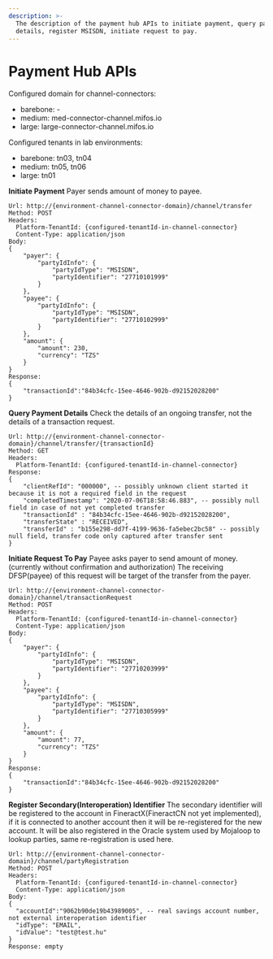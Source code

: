 ```yaml
---
description: >-
  The description of the payment hub APIs to initiate payment, query payment
  details, register MSISDN, initiate request to pay.
---
```


# Payment Hub APIs

Configured domain for channel-connectors:

* barebone: -
* medium: med-connector-channel.mifos.io
* large: large-connector-channel.mifos.io

Configured tenants in lab environments:

* barebone: tn03, tn04
* medium: tn05, tn06
* large: tn01

**Initiate Payment** Payer sends amount of money to payee.

```text
Url: http://{environment-channel-connector-domain}/channel/transfer
Method: POST
Headers:
  Platform-TenantId: {configured-tenantId-in-channel-connector}
  Content-Type: application/json
Body:
{
    "payer": {
        "partyIdInfo": {
            "partyIdType": "MSISDN",
            "partyIdentifier": "27710101999"
        }
    },
    "payee": {
        "partyIdInfo": {
            "partyIdType": "MSISDN",
            "partyIdentifier": "27710102999"
        }
    },
    "amount": {
        "amount": 230,
        "currency": "TZS"
    }
}
Response:
{
    "transactionId":"84b34cfc-15ee-4646-902b-d92152028200"
}
```

**Query Payment Details** Check the details of an ongoing transfer, not the details of a transaction request.

```text
Url: http://{environment-channel-connector-domain}/channel/transfer/{transactionId}
Method: GET
Headers:
  Platform-TenantId: {configured-tenantId-in-channel-connector}
Response:
{
    "clientRefId": "000000", -- possibly unknown client started it because it is not a required field in the request
    "completedTimestamp": "2020-07-06T18:58:46.883", -- possibly null field in case of not yet completed transfer
    "transactionId" : "84b34cfc-15ee-4646-902b-d92152028200",
    "transferState" : "RECEIVED",
    "transferId" : "b155e298-dd7f-4199-9636-fa5ebec2bc58" -- possibly null field, transfer code only captured after transfer sent
}
```

**Initiate Request To Pay** Payee asks payer to send amount of money. \(currently without confirmation and authorization\) The receiving DFSP\(payee\) of this request will be target of the transfer from the payer.

```text
Url: http://{environment-channel-connector-domain}/channel/transactionRequest
Method: POST
Headers:
  Platform-TenantId: {configured-tenantId-in-channel-connector}
  Content-Type: application/json
Body:
{
    "payer": {
        "partyIdInfo": {
            "partyIdType": "MSISDN",
            "partyIdentifier": "27710203999"
        }
    },
    "payee": {
        "partyIdInfo": {
            "partyIdType": "MSISDN",
            "partyIdentifier": "27710305999"
        }
    },
    "amount": {
        "amount": 77,
        "currency": "TZS"
    }
}
Response:
{
    "transactionId":"84b34cfc-15ee-4646-902b-d92152028200"
}
```

**Register Secondary\(Interoperation\) Identifier** The secondary identifier will be registered to the account in FineractX\(FineractCN not yet implemented\), if it is connected to another account then it will be re-registered for the new account. It will be also registered in the Oracle system used by Mojaloop to lookup parties, same re-registration is used here.

```text
Url: http://{environment-channel-connector-domain}/channel/partyRegistration
Method: POST
Headers:
  Platform-TenantId: {configured-tenantId-in-channel-connector}
  Content-Type: application/json
Body:
{
  "accountId":"9062b90de19b43989005", -- real savings account number, not external interoperation identifier
  "idType": "EMAIL",
  "idValue": "test@test.hu"
}
Response: empty
```

